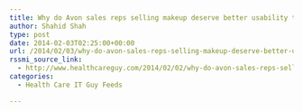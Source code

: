 ```yaml
---
title: Why do Avon sales reps selling makeup deserve better usability than hospital physicians saving lives?
author: Shahid Shah
type: post
date: 2014-02-03T02:25:00+00:00
url: /2014/02/03/why-do-avon-sales-reps-selling-makeup-deserve-better-usability-than-hospital-physicians-saving-lives/
rssmi_source_link:
  - http://www.healthcareguy.com/2014/02/02/why-do-avon-sales-reps-selling-makeup-deserve-better-usability-than-hospital-physicians-saving-lives/
categories:
  - Health Care IT Guy Feeds

---
```

